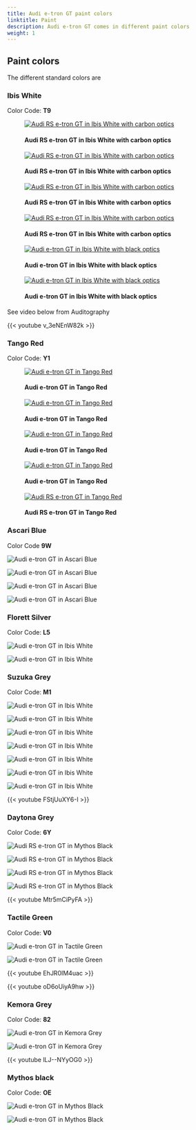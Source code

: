 ```yaml
---
title: Audi e-tron GT paint colors
linktitle: Paint
description: Audi e-tron GT comes in different paint colors
weight: 1
---
```

<!-- markdownlint-disable MD033 -->

## Paint colors

The different standard colors are

### Ibis White

Color Code: **T9**

<figure>
    <a href="paint_ibis_1.jpg">
        <img src="paint_ibis_1s.jpg" alt="Audi RS e-tron GT in Ibis White with carbon optics" title="Audi RS e-tron GT in Ibis White with carbon optics">
    </a>
    <figcaption><h4>Audi RS e-tron GT in Ibis White with carbon optics</h4></figcaption>
</figure>


<figure>
    <a href="paint_ibis_2.jpg">
        <img src="paint_ibis_2s.jpg" alt="Audi RS e-tron GT in Ibis White with carbon optics" title="Audi RS e-tron GT in Ibis White with carbon optics">
    </a>
    <figcaption><h4>Audi RS e-tron GT in Ibis White with carbon optics</h4></figcaption>
</figure>


<figure>
    <a href="paint_ibis_3.jpg">
        <img src="paint_ibis_3s.jpg" alt="Audi RS e-tron GT in Ibis White with carbon optics" title="Audi RS e-tron GT in Ibis White with carbon optics">
    </a>
    <figcaption><h4>Audi RS e-tron GT in Ibis White with carbon optics</h4></figcaption>
</figure>


<figure>
    <a href="paint_ibis_4.jpg">
        <img src="paint_ibis_4s.jpg" alt="Audi RS e-tron GT in Ibis White with carbon optics" title="Audi RS e-tron GT in Ibis White with carbon optics">
    </a>
    <figcaption><h4>Audi RS e-tron GT in Ibis White with carbon optics</h4></figcaption>
</figure>


<figure>
    <a href="paint_ibis_5.jpg">
        <img src="paint_ibis_5s.jpg" alt="Audi e-tron GT in Ibis White with black optics" title="Audi e-tron GT in Ibis White with black optics">
    </a>
    <figcaption><h4>Audi e-tron GT in Ibis White with black optics</h4></figcaption>
</figure>


<figure>
    <a href="paint_ibis_6.jpg">
        <img src="paint_ibis_6s.jpg" alt="Audi e-tron GT in Ibis White with black optics" title="Audi e-tron GT in Ibis White with black optics">
    </a>
    <figcaption><h4>Audi e-tron GT in Ibis White with black optics</h4></figcaption>
</figure>

See video below from Auditography

{{< youtube v_3eNEnW82k >}}

### Tango Red

Color Code: **Y1**

<figure>
    <a href="paint_tangored_2.jpg">
        <img src="paint_tangored_2s.jpg" alt="Audi e-tron GT in Tango Red" title="Audi e-tron GT in Tango Red">
    </a>
    <figcaption><h4>Audi e-tron GT in Tango Red</h4></figcaption>
</figure>

<figure>
    <a href="paint_tangored_3.jpg">
        <img src="paint_tangored_3s.jpg" alt="Audi e-tron GT in Tango Red" title="Audi e-tron GT in Tango Red">
    </a>
    <figcaption><h4>Audi e-tron GT in Tango Red</h4></figcaption>
</figure>

<figure>
    <a href="paint_tangored_4.jpg">
        <img src="paint_tangored_4s.jpg" alt="Audi e-tron GT in Tango Red" title="Audi e-tron GT in Tango Red">
    </a>
    <figcaption><h4>Audi e-tron GT in Tango Red</h4></figcaption>
</figure>

<figure>
    <a href="paint_tangored_5.jpg">
        <img src="paint_tangored_5s.jpg" alt="Audi e-tron GT in Tango Red" title="Audi e-tron GT in Tango Red">
    </a>
    <figcaption><h4>Audi e-tron GT in Tango Red</h4></figcaption>
</figure>

<figure>
    <a href="paint_tangored_1.jpg">
        <img src="paint_tangored_1s.jpg" alt="Audi RS e-tron GT in Tango Red" title="Audi RS e-tron GT in Tango Red">
    </a>
    <figcaption><h4>Audi RS e-tron GT in Tango Red</h4></figcaption>
</figure>


### Ascari Blue

Color Code **9W**

![Audi e-tron GT in Ascari Blue](paint_ascari_1.jpg "Audi e-tron GT in Ascari Blue")

![Audi e-tron GT in Ascari Blue](paint_ascari_2.jpg "Audi e-tron GT in Ascari Blue")

![Audi e-tron GT in Ascari Blue](paint_ascari_3.jpg "Audi e-tron GT in Ascari Blue")

![Audi e-tron GT in Ascari Blue](paint_ascari_4.jpg "Audi e-tron GT in Ascari Blue")

### Florett Silver

Color Code: **L5**

![Audi e-tron GT in Ibis White](paint_florett_1.jpg "Audi e-tron GT with Florett Silver with custom full body paint")

![Audi e-tron GT in Ibis White](paint_florett_2.jpg "Audi e-tron GT with Florett Silver with custom full body paint")

### Suzuka Grey

Color Code: **M1**

![Audi e-tron GT in Ibis White](paint_suzuka_1.jpg "Audi RS e-tron GT in Suzuka Grey")

![Audi e-tron GT in Ibis White](paint_suzuka_2.jpg "Audi RS e-tron GT in Suzuka Grey")

![Audi e-tron GT in Ibis White](paint_suzuka_3.jpg "Audi RS e-tron GT in Suzuka Grey")

![Audi e-tron GT in Ibis White](paint_suzuka_4.jpg "Audi e-tron GT in Suzuka Grey")

![Audi e-tron GT in Ibis White](paint_suzuka_5.jpg "Audi e-tron GT in Suzuka Grey")

![Audi e-tron GT in Ibis White](paint_suzuka_6.jpg "Audi e-tron GT in Suzuka Grey")

![Audi e-tron GT in Ibis White](paint_suzuka_7.jpg "Audi e-tron GT in Suzuka Grey")

{{< youtube FStjUuXY6-I >}}

### Daytona Grey

Color Code: **6Y**

![Audi RS e-tron GT in Mythos Black](paint_daytona_1.jpg "Audi RS e-tron GT in Daytona Pearl Grey")

![Audi RS e-tron GT in Mythos Black](paint_daytona_2.jpg "Audi RS e-tron GT in Daytona Pearl Grey")

![Audi RS e-tron GT in Mythos Black](paint_daytona_3.jpg "Audi RS e-tron GT in Daytona Pearl Grey by Auditography")

![Audi RS e-tron GT in Mythos Black](paint_daytona_4.jpg "Audi RS e-tron GT in Daytona Pearl Grey by Auditography")

{{< youtube Mtr5mCiPyFA >}}

### Tactile Green

Color Code: **V0**

![Audi e-tron GT in Tactile Green](paint_tactilegreen_1.jpg "Audi e-tron GT in Tactile Green")

![Audi e-tron GT in Tactile Green](paint_tactilegreen_2.jpg "Audi e-tron GT in Tactile Green by Auditography")

{{< youtube EhJR0IM4uac >}}

{{< youtube oD6oUiyA9hw >}}

### Kemora Grey

Color Code: **82**

![Audi e-tron GT in Kemora Grey](paint_kemora_1.jpg "Audi e-tron GT in Kemora Grey")

![Audi e-tron GT in Kemora Grey](paint_kemora_2.jpg "Audi e-tron GT in Kemora Grey")

{{< youtube lLJ--NYyOG0 >}}

### Mythos black

Color Code: **OE**

![Audi e-tron GT in Mythos Black](paint_mythosblack_1.jpg "Audi e-tron GT in Mythos Black")

![Audi e-tron GT in Mythos Black](paint_mythosblack_2.jpg "Audi e-tron GT in Mythos Black")